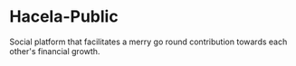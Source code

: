 # Hacela-Public
Social platform that facilitates a merry go round contribution towards each other's financial growth.
